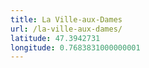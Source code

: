 ```yaml
---
title: La Ville-aux-Dames
url: /la-ville-aux-dames/
latitude: 47.3942731
longitude: 0.7683831000000001
---
```

